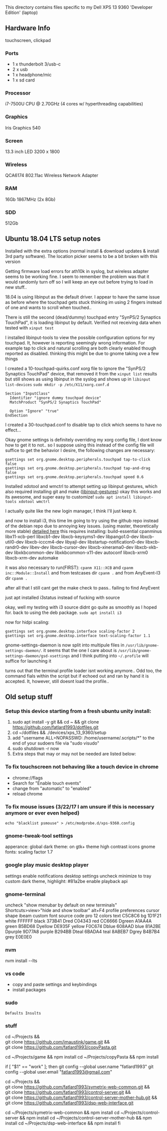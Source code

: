 This directory contains files specific to my Dell XPS 13 9360 'Developer Edition' (laptop)

## Hardware Info

touchscreen, clickpad

### Ports
 * 1 x thunderbolt 3/usb-c
 * 2 x usb
 * 1 x headphone/mic
 * 1 x sd card

### Processor
i7-7500U CPU @ 2.70GHz (4 cores w/ hyperthreading capabilities)

### Graphics
Iris Graphics 540

### Screen
13.3 inch LED 3200 x 1800

### Wireless
QCA6174 802.11ac Wireless Network Adapter

### RAM
16Gb 1867MHz (2x 8Gb)

### SDD
512Gb


## Ubuntu 18.04 LTS setup notes

Installed with the extra options (normal install & download updates & install 3rd party software). The location picker seems to be a bit broken with this version

Getting firmware load errors for ath10k in syslog, but wireless adapter seems to be working fine. I seem to remember the problem was that it would randomly turn off so I will keep an eye out before trying to load in new stuff..

18.04 is using libinput as the default driver. I appear to have the same issue as before where the touchpad gets stuck thinking im using 2 fingers instead of one and wants to scroll when touched..

There is still the second (dead/dummy) touchpad entry "SynPS/2 Synaptics TouchPad", it is loading libinput by default. Verified not receiving data when tested with ```xinput test```

I installed libinput-tools to view the possible configuration options for my touchpad. It, however is reporting seemingly wrong information. For example tap to click and natural scrolling are both clearly enabled though reported as disabled. thinking this might be due to gnome taking ove a few things

I created a 10-touchpad-quirks.conf xorg file to ignore the "SynPS/2 Synaptics TouchPad" device, that removed it from the ```xinput list``` results but still shows as using libinput in the syslog and shows up in ```libinput list-devices```
```sudo mkdir -p /etc/X11/xorg.conf.d```
```
Section "InputClass"
  Identifier "ignore dummy touchpad device"
  MatchProduct "SynPS/2 Synaptics TouchPad"

  Option "Ignore" "true"
EndSection
```

I created a 30-touchpad.conf to disable tap to click which seems to have no effect...

Okay gnome settings is definitely overriding my xorg config file, I dont know how to get it to not.. so I suppose using this instead of the config file will suffice to get the behavior I desire, the following changes are necessary:
```
gsettings set org.gnome.desktop.peripherals.touchpad tap-to-click false
gsettings set org.gnome.desktop.peripherals.touchpad tap-and-drag false
gsettings set org.gnome.desktop.peripherals.touchpad speed 0.6
```

Installed xdotool and wmctrl to attempt setting up libinput gestures, which also required installing git and make ([libinput-gestures](https://github.com/bulletmark/libinput-gestures)) okay this works and its awesome, and super easy to customize!
```sudo apt install libinput-tools xdotool wmctrl```

I actually quite like the new login manager, I think I'll just keep it.

and now to install i3, this time Im going to try using the github repo instead of the debian repo due to annoying key issues. (using master, theoretically more stable) [detailed here](https://github.com/i3/i3/blob/master/docs/hacking-howto) this requires installing: build-essential cpanminus libx11-xcb-perl libxcb1-dev libxcb-keysyms1-dev libpango1.0-dev libxcb-util0-dev libxcb-icccm4-dev libyajl-dev libstartup-notification0-dev libxcb-randr0-dev libev-dev libxcb-cursor-dev libxcb-xinerama0-dev libxcb-xkb-dev libxkbcommon-dev libxkbcommon-x11-dev autoconf libxcb-xrm0 libxcb-xrm-dev automake

it was also necessary to run(FIRST): ```cpanm X11::XCB```
and ```cpanm inc::Module::Install```
and from testcases dir ```cpanm .```
and from AnyEvent-I3 dir ```cpanm .```

after all that I still cant get the make check to pass.. failing to find AnyEvent

just apt installed i3status instead of fucking with source

okay, well my testing with i3 source didnt go quite as smoothly as I hoped for. back to using the deb package. ```sudo apt install i3```

now for hidpi scaling:
```
gsettings set org.gnome.desktop.interface scaling-factor 2
gsettings set org.gnome.desktop.interface text-scaling-factor 1.1
```

gnome-settings-daemon is now split into multipule files in ```/usr/lib/gnome-settings-daemon/```. it seems that the one I care about is ```/usr/lib/gnome-settings-daemon/gsd-xsettings``` and I think putting into ```~/.profile``` will suffice for launching it


turns out that the terminal profile loader isnt working anymore.. Odd too, the command fials within the script but if echoed out and ran by hand it is accepted. It, however, still doesnt load the profile..


## Old setup stuff

### Setup this device starting from a fresh ubuntu unity install:

1. sudo apt install -y git && cd ~ && git clone https://github.com/fatlard1993/dotfiles.git
2. cd ~/dotfiles && ./devices/xps_13_9360/setup
3. add "username ALL=NOPASSWD: /home/username/.scripts/*" to the end of your sudoers file via "sudo visudo"
4. sudo shutdown -r now
5. Extra steps that may or may not be needed are listed below:


### To fix touchscreen not behaving like a touch device in chrome
* chrome://flags
* Search for "Enable touch events"
* change from "automatic" to "enabled"
* reload chrome


### To fix mouse issues (3/22/17 I am unsure if this is necessary anymore or ever even helped)
```
echo "blacklist psmouse" > /etc/modprobe.d/xps-9360.config
```

### gnome-tweak-tool settings
apperance:
  global dark theme: on
  gtk+ theme high contrast
  icons gnome
fonts:
  scaling factor 1.7

### google play music desktop player
settings
  enable notifications
desktop settings
  uncheck minimize to tray
  custom dark theme, highlight: #81a2be
  enable playback api


### gnome-terminal
uncheck "show menubar by default on new terminals"
Shortcuts>view>"hide and show toolbar" alt+F4
profile preferences
  cursor shape ibeam
  custom font source code pro 12
colors
  text C5C8C6
  bg 1D1F21
  white FFFFFF
  black 373B41
  Dred C04343
  red CC6666
  Dgreen A1AA4A
  green B5BD68
  Dyellow DE935F
  yellow F0C674
  Dblue 608AAD
  blue 81A2BE
  Dpurple 9D77A8
  purple B294BB
  Dteal 6BADA4
  teal 8ABEB7
  Dgrey B4B7B4
  grey E0E0E0


### nvm
nvm install --lts

### vs code
 * copy and paste settings and keybindings
 * install packages

### sudo
```
Defaults Insults
```

### stuff
cd ~/Projects && \
  git clone https://github.com/imaustink/game.git && \
  git clone https://github.com/fatlard1993/copyPasta.git

cd ~/Projects/game && npm install
cd ~/Projects/copyPasta && npm install

if [ "$1" == "work" ]; then
  git config --global user.name  "fatlard1993"
  git config --global user.email "fatlard1993@gmail.com"

  cd ~/Projects && \
    git clone https://github.com/fatlard1993/symetrix-web-common.git && \
    git clone https://github.com/fatlard1993/control-server.git && \
    git clone https://github.com/fatlard1993/control-server-mother-hub.git && \
    git clone https://github.com/fatlard1993/dsp-web-interface.git

  cd ~/Projects/symetrix-web-common && npm install
  cd ~/Projects/control-server && npm install
  cd ~/Projects/control-server-mother-hub && npm install
  cd ~/Projects/dsp-web-interface && npm install
fi
